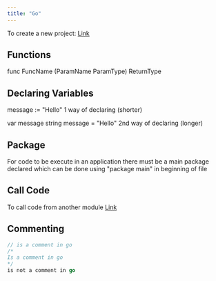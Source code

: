 ```yaml
---
title: "Go"
---
```

To create a new project: [Link](https://go.dev/doc/tutorial/create-module)

## Functions

func FuncName (ParamName ParamType) ReturnType

## Declaring Variables

message := "Hello"
1 way of declaring (shorter)

var message string
message  = "Hello"
2nd way of declaring (longer)


## Package

For code to be execute in an application there must be a main package declared which can be done using "package main" in beginning of file


## Call Code

To call code from another module [Link](https://go.dev/doc/tutorial/call-module-code)


## Commenting

```go
// is a comment in go
/*
Is a comment in go
*/
is not a comment in go
```
